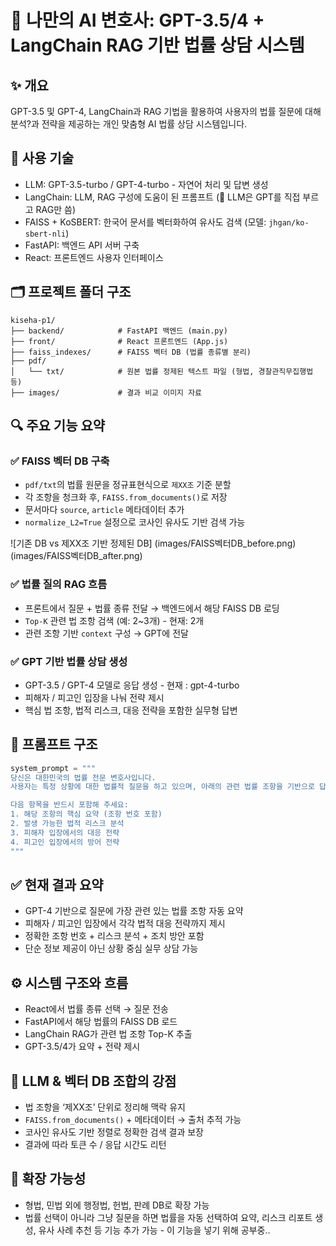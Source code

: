 # 💼 나만의 AI 변호사: GPT-3.5/4 + LangChain RAG 기반 법률 상담 시스템

## ✨ 개요
GPT-3.5 및 GPT-4, LangChain과 RAG 기법을 활용하여 사용자의 법률 질문에 대해 분석?과 전략을 제공하는 개인 맞춤형 AI 법률 상담 시스템입니다.

## 🚀 사용 기술
- LLM: GPT-3.5-turbo / GPT-4-turbo - 자연어 처리 및 답변 생성
- LangChain: LLM, RAG 구성에 도움이 된 프롬프트 (📌 LLM은 GPT를 직접 부르고 RAG만 씀)
- FAISS + KoSBERT: 한국어 문서를 벡터화하여 유사도 검색 (모델: `jhgan/ko-sbert-nli`)
- FastAPI: 백엔드 API 서버 구축
- React: 프론트엔드 사용자 인터페이스

## 🗂️ 프로젝트 폴더 구조
```
kiseha-p1/
├── backend/            # FastAPI 백엔드 (main.py)
├── front/              # React 프론트엔드 (App.js)
├── faiss_indexes/      # FAISS 벡터 DB (법률 종류별 분리)
├── pdf/
│   └── txt/            # 원본 법률 정제된 텍스트 파일 (형법, 경찰관직무집행법 등)
├── images/             # 결과 비교 이미지 자료
```

## 🔍 주요 기능 요약

### ✅ FAISS 벡터 DB 구축
- `pdf/txt`의 법률 원문을 정규표현식으로 `제XX조` 기준 분할
- 각 조항을 청크화 후, `FAISS.from_documents()`로 저장
- 문서마다 `source`, `article` 메타데이터 추가
- `normalize_L2=True` 설정으로 코사인 유사도 기반 검색 가능

![기존 DB vs 제XX조 기반 정제된 DB]
(images/FAISS벡터DB_before.png)(images/FAISS벡터DB_after.png)
  

### ✅ 법률 질의 RAG 흐름
- 프론트에서 질문 + 법률 종류 전달 → 백엔드에서 해당 FAISS DB 로딩
- `Top-K` 관련 법 조항 검색 (예: 2~3개)  - 현재: 2개
- 관련 조항 기반 `context` 구성 → GPT에 전달

### ✅ GPT 기반 법률 상담 생성
- GPT-3.5 / GPT-4 모델로 응답 생성 - 현재 : gpt-4-turbo
- 피해자 / 피고인 입장을 나눠 전략 제시
- 핵심 법 조항, 법적 리스크, 대응 전략을 포함한 실무형 답변

## 🧠 프롬프트 구조
```python
system_prompt = """
당신은 대한민국의 법률 전문 변호사입니다.
사용자는 특정 상황에 대한 법률적 질문을 하고 있으며, 아래의 관련 법률 조항을 기반으로 답변해야 합니다.

다음 항목을 반드시 포함해 주세요:
1. 해당 조항의 핵심 요약 (조항 번호 포함)
2. 발생 가능한 법적 리스크 분석
3. 피해자 입장에서의 대응 전략
4. 피고인 입장에서의 방어 전략
"""
```

## ✅ 현재 결과 요약
- GPT-4 기반으로 질문에 가장 관련 있는 법률 조항 자동 요약
- 피해자 / 피고인 입장에서 각각 법적 대응 전략까지 제시
- 정확한 조항 번호 + 리스크 분석 + 조치 방안 포함
- 단순 정보 제공이 아닌 상황 중심 실무 상담 가능

## ⚙️ 시스템 구조와 흐름
- React에서 법률 종류 선택 → 질문 전송
- FastAPI에서 해당 법률의 FAISS DB 로드
- LangChain RAG가 관련 법 조항 Top-K 추출
- GPT-3.5/4가 요약 + 전략 제시

## 🧠 LLM & 벡터 DB 조합의 강점
- 법 조항을 ‘제XX조’ 단위로 정리해 맥락 유지
- `FAISS.from_documents()` + 메타데이터 → 출처 추적 가능
- 코사인 유사도 기반 정렬로 정확한 검색 결과 보장
- 결과에 따라 토큰 수 / 응답 시간도 리턴

## 🌱 확장 가능성
- 형법, 민법 외에 행정법, 헌법, 판례 DB로 확장 가능
- 법률 선택이 아니라 그냥 질문을 하면 법률을 자동 선택하여 요약, 리스크 리포트 생성, 유사 사례 추천 등 기능 추가 가능 - 이 기능을 넣기 위해 공부중..
